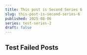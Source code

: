 ```yaml
---
title: This post is Second Series 6
slug: this-post-is-second-series-6
published: 2025-08-06
series: test-series-2
draft: false
---
```


## Test Failed Posts
